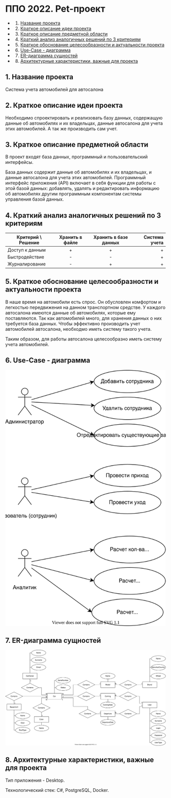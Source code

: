 # ППО 2022. Pet-проект

<!-- vscode-markdown-toc -->
* 1. [ Название проекта](#)
* 2. [ Краткое описание идеи проекта](#2)
* 3. [ Краткое описание предметной области](#3)
* 4. [Краткий анализ аналогичных решений по 3 критериям](#4)
* 5. [Краткое обоснование целесообразности и актуальности проекта](#5)
* 6. [Use-Case - диаграмма](#Use-Case)
* 7. [ER-диаграмма сущностей](#ER)
* 8. [Архитектурные характеристики, важные для проекта](#8)

<!-- vscode-markdown-toc-config
	numbering=true
	autoSave=true
	/vscode-markdown-toc-config -->
<!-- /vscode-markdown-toc -->

##  1. <a name=''></a> Название проекта

Система учета автомобилей для автосалона

##  2. <a name='2'></a> Краткое описание идеи проекта

Необходимо спроектировать и реализовать базу данных, содержащую данные об автомобилях и их владельцах, данные автосалона для учета этих автомобилей. А так же производить сам учет.

##  3. <a name='3'></a> Краткое описание предметной области

В проект входят база данных, программный и пользовательский интерфейсы.

База данных содержит данные об автомобилях и их
 владельцах, и данные автосалона для учета этих автомобилей. Программный
интерфейс приложения (API) включает в себя функции для работы с этой базой данных: добавлять, удалять и
редактировать информацию об автомобилях другим программным компонентам системы управления базой данных.


##  4. <a name='4'></a> Краткий анализ аналогичных решений по 3 критериям

| Критерий \ Решение |Хранить в файле | Хранить в базе данных | Система учета|
|----------------|:---------:|:---------:|----------------:|
| Доступ к данным | + |+ | + |
| Быстродействие | - | - |+ |
| Журналирование | - | + |+ |

##  5. <a name='5'></a> Краткое обоснование целесообразности и актуальности проекта

В наше время на автомобили есть спрос. Он обусловлен комфортом и легкостью передвижения на данном транспортном средстве.
У каждого автосалона имеются данные об автомобилях, которые ему поставляются.
Так как автомобилей много, для хранения данных о них требуется база данных. Чтобы эффективно производить учет автомобилей автосалона, необходмо иметь систему такого учета. 

Таким образом, для работы автосалона целесообразно иметь систему учета автомобилей. 

##  6. <a name='Use-Case'></a> Use-Case - диаграмма

![ER-диаграмма](./docs/img/Use-Case-diagram.svg)

##  7. <a name='ER'></a> ER-диаграмма сущностей

![ER-диаграмма](./docs/img/ER-diagram-Ch.svg)

##  8. <a name='8'></a> Архитектурные характеристики, важные для проекта

Тип приложения - Desktop.

Технологический стек: C#, PostgreSQL, Docker.
